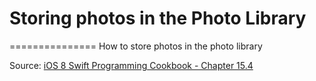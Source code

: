 # Storing photos in the Photo Library
===============
How to store photos in the photo library

Source: [iOS 8 Swift Programming Cookbook - Chapter 15.4](http://goo.gl/pvRtI8)
